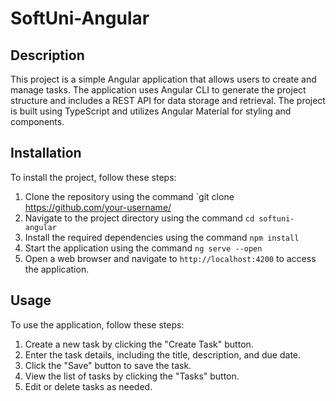 # SoftUni-Angular

## Description
This project is a simple Angular application that allows users to create and manage tasks. The application uses Angular CLI to generate the project structure and includes a REST API for data storage and retrieval. The project is built using TypeScript and utilizes Angular Material for styling and components.

## Installation
To install the project, follow these steps:
1. Clone the repository using the command `git clone https://github.com/your-username/
2. Navigate to the project directory using the command `cd softuni-angular`
3. Install the required dependencies using the command `npm install`
4. Start the application using the command `ng serve --open`
5. Open a web browser and navigate to `http://localhost:4200` to access the application.
## Usage
To use the application, follow these steps:
1. Create a new task by clicking the "Create Task" button.
2. Enter the task details, including the title, description, and due date.
3. Click the "Save" button to save the task.
4. View the list of tasks by clicking the "Tasks" button.
5. Edit or delete tasks as needed.